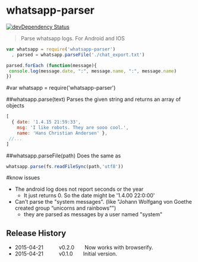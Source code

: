 # whatsapp-parser
[![devDependency Status](https://david-dm.org/tillarnold/whatsapp-parser/dev-status.svg)](https://david-dm.org/tillarnold/whatsapp-parser#info=devDependencies)

> Parse whatsapp logs. For Android and IOS

```js
var whatsapp = require('whatsapp-parser')
  , parsed = whatsapp.parseFile('./chat_export.txt')

parsed.forEach (function(message){
 console.log(message.date, ":", message.name, ":", message.name)
})

```

#var whatsapp = require('whatsapp-parser')

##whatsapp.parse(text)
Parses the given string and returns an array of objects

```js
[
  { date: '1.4.15 21:59:33',
    msg: 'I like robots. They are sooo cool.',
    name: 'Hans Christian Andersen' },
 //...
]
```

##whatsapp.parseFile(path)
Does the same as
```js
whatsapp.parse(fs.readFileSync(path,'utf8'))
```

#know issues
- The android log does not report seconds or the year
  - It just returns 0. So the date might be '1.4.00 22:0:00'
- Can't parse the "system messages". (like "Johann Wolfgang von Goethe created group “unicorns and rainbows”")
  - they are parsed as messages by a user named "system"

## Release History
* 2015-04-21   v0.2.0  Now works with browserify. 
* 2015-04-21   v0.1.0  Initial version. 
